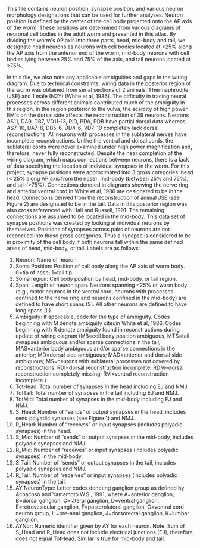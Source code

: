 This file contains neuron position, synapse position, and various neuron morphology designations that can be used for further analyses. Neuron position is defined by the center of the cell body projected onto the AP axis of the worm. These positions are determined from various diagrams of neuronal cell bodies in the adult worm and presented in this atlas. By dividing the worm's AP axis into three parts, head, mid-body and tail, we designate head neurons as neurons with cell bodies located at <25% along the AP axis from the anterior end of the worm, mid-body neurons with cell bodies lying between 25% and 75% of the axis, and tail neurons located at >75%.

In this file, we also note any applicable ambiguities and gaps in the wiring diagram. Due to technical constraints, wiring data in the posterior region of the worm was obtained from serial sections of 2 animals, 1 hermaphrodite (JSE) and 1 male (N2Y) (White et al, 1986). The difficulty in tracing neural processes across different animals contributed much of the ambiguity in this region. In the region posterior to the vulva, the scarcity of high power EM's on the dorsal side affects the reconstruction of 39 neurons. Neurons AS11, DA9, DB7, VD11-13, RID, PDA, PDB have partial dorsal data whereas AS7-10, DA7-8, DB5-6, DD4-6, VD7-10 completely lack dorsal reconstructions. All neurons with processes in the sublateral nerves have incomplete reconstructions. Unlike the ventral and dorsal cords, the sublateral cords were never examined under high power magnification and, therefore, never fully reconstructed. Despite the near completion of the wiring diagram, which maps connections between neurons, there is a lack of data specifying the location of individual synapses in the worm. For this project, synapse positions were approximated into 3 gross categories: head (< 25% along AP axis from the nose), mid-body (between 25% and 75%), and tail (>75%). Connections denoted in diagrams showing the nerve ring and anterior ventral cord in White et al, 1986 are designated to be in the head. Connections derived from the reconstruction of animal JSE (see Figure 2) are designated to be in the tail. Data in this posterior region was also cross referenced with Hall and Russell, 1991. The remaining connections are assumed to be located in the mid-body. This data set of synapse positions was created by looking at individual neurons by themselves. Positions of synapses across pairs of neurons are not reconciled into these gross categories. Thus a synapse is considered to be in proximity of the cell body if both neurons fall within the same defined areas of head, mid-body, or tail. Labels are as follows:

1. Neuron: Name of neuron
2. Soma Position: Position of cell body along the AP axis of worm body. 0=tip of nose; 1=tail tip.
3. Soma region: Cell body position by head, mid-body, or tail region.
4. Span: Length of neuron span. Neurons spanning <25% of worm body (e.g., motor neurons in the ventral cord, neurons with processes confined to the nerve ring and neurons confined in the mid-body) are defined to have short spans (S). All other neurons are defined to have long spans (L).
5. Ambiguity: If applicable, code for the type of ambiguity. Codes beginning with M denote ambiguity citedin White et al, 1986. Codes beginning with R denote ambiguity found in reconstructions during update of wiring diagram (MB=cell body position ambiguous, MTS=tail synapses ambiguous and/or sparse connections in the tail; MAS=anterior body ambiguous and/or sparse connections in the anterior; MD=dorsal side ambiguous; MAD=anterior and dorsal side ambiguous; MS=neurons with sublateral processes not covered by reconstructions. RDI=dorsal reconstruction incomplete; RDM=dorsal reconstruction completely missing; RVI=ventral reconstruction incomplete.)
6. TotHead: Total number of synapses in the head including EJ and NMJ.
7. TotTail: Total number of synapses in the tail including EJ and NMJ.
8. TotMid: Total number of synapses in the mid-body including EJ and NMJ.
9. S_Head: Number of “sends” or output synapses in the head, includes send polyadic synapses (see Figure 1) and NMJ.
10. R_Head: Number of “receives” or input synapses (includes polyadic synapses) in the head.
11. S_Mid: Number of “sends” or output synapses in the mid-body, includes polyadic synapses and NMJ.
12. R_Mid: Number of “receives” or input synapses (includes polyadic synapses) in the mid-body.
13. S_Tail: Number of “sends” or output synapses in the tail, includes polyadic synapses and NMJ.
14. R_Tail: Number of “receives” or input synapses (includes polyadic synapses) in the tail.
15. AY NeuronType: Letter codes denoting ganglion group as defined by Achacoso and Yamamoto W.S., 1991, where A=anterior ganglion, B=dorsal ganglion, C=lateral ganglion, D=ventral ganglion, E=retrovesicular ganglion, F=posterolateral ganglion, G=ventral cord neuron group, H=pre-anal ganglion, J=dorsorectal ganglion, K=lumbar ganglion.
16. AYNbr: Numeric identifier given by AY for each neuron.
    Note: Sum of S_Head and R_Head does not include electrical junctions (EJ), therefore, does not equal TotHead. Similar is true for mid-body and tail.
